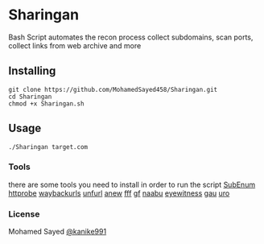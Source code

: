 # Sharingan
Bash Script automates the recon process 
collect subdomains, scan ports, collect links from web archive and more

## Installing
```
git clone https://github.com/MohamedSayed458/Sharingan.git
cd Sharingan
chmod +x Sharingan.sh
```

## Usage
```
./Sharingan target.com
```
### Tools
there are some tools you need to install in order to run the script
[SubEnum](https://github.com/bing0o/SubEnum)
[httprobe](https://github.com/tomnomnom/httprobe)
[waybackurls](https://github.com/tomnomnom/waybackurls)
[unfurl](https://github.com/tomnomnom/unfurl)
[anew](https://github.com/tomnomnom/anew)
[fff](https://github.com/tomnomnom/fff)
[gf](https://github.com/tomnomnom/gf)
[naabu](https://github.com/projectdiscovery/naabu)
[eyewitness](https://github.com/FortyNorthSecurity/EyeWitness)
[gau](https://github.com/lc/gau)
[uro](https://github.com/s0md3v/uro)


### License
Mohamed Sayed [@kanike991](https://twitter.com/kanike99)

